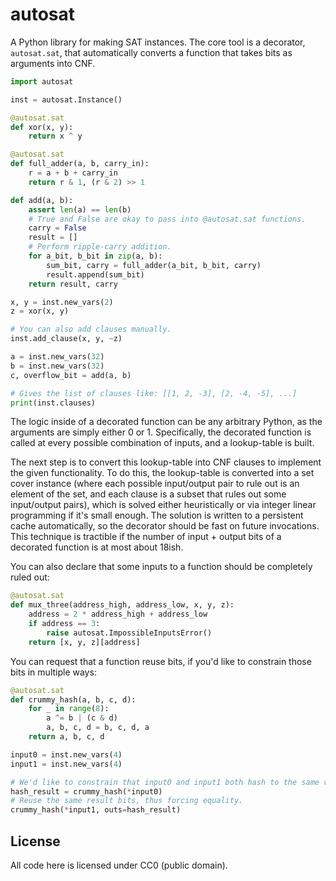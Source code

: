 autosat
=======

A Python library for making SAT instances.
The core tool is a decorator, `autosat.sat`, that automatically converts a function that takes bits as arguments into CNF.

```python
import autosat

inst = autosat.Instance()

@autosat.sat
def xor(x, y):
    return x ^ y

@autosat.sat
def full_adder(a, b, carry_in):
    r = a + b + carry_in
    return r & 1, (r & 2) >> 1

def add(a, b):
    assert len(a) == len(b)
    # True and False are okay to pass into @autosat.sat functions.
    carry = False
    result = []
    # Perform ripple-carry addition.
    for a_bit, b_bit in zip(a, b):
        sum_bit, carry = full_adder(a_bit, b_bit, carry)
        result.append(sum_bit)
    return result, carry

x, y = inst.new_vars(2)
z = xor(x, y)

# You can also add clauses manually.
inst.add_clause(x, y, ~z)

a = inst.new_vars(32)
b = inst.new_vars(32)
c, overflow_bit = add(a, b)

# Gives the list of clauses like: [[1, 2, -3], [2, -4, -5], ...]
print(inst.clauses)
```

The logic inside of a decorated function can be any arbitrary Python, as the arguments are simply either 0 or 1.
Specifically, the decorated function is called at every possible combination of inputs, and a lookup-table is built.

The next step is to convert this lookup-table into CNF clauses to implement the given functionality.
To do this, the lookup-table is converted into a set cover instance (where each possible input/output pair to rule out is an element of the set, and each clause is a subset that rules out some input/output pairs), which is solved either heuristically or via integer linear programming if it's small enough.
The solution is written to a persistent cache automatically, so the decorator should be fast on future invocations.
This technique is tractible if the number of input + output bits of a decorated function is at most about 18ish.

You can also declare that some inputs to a function should be completely ruled out:

```python
@autosat.sat
def mux_three(address_high, address_low, x, y, z):
    address = 2 * address_high + address_low
    if address == 3:
        raise autosat.ImpossibleInputsError()
    return [x, y, z][address]
```

You can request that a function reuse bits, if you'd like to constrain those bits in multiple ways:

```python
@autosat.sat
def crummy_hash(a, b, c, d):
    for _ in range(8):
        a ^= b | (c & d)
		a, b, c, d = b, c, d, a
    return a, b, c, d

input0 = inst.new_vars(4)
input1 = inst.new_vars(4)

# We'd like to constrain that input0 and input1 both hash to the same value.
hash_result = crummy_hash(*input0)
# Reuse the same result bits, thus forcing equality.
crummy_hash(*input1, outs=hash_result)
```

License
-------

All code here is licensed under CC0 (public domain).

